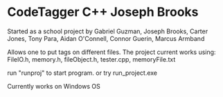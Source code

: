 ﻿# CodeTagger C++  Joseph Brooks
Started as a school project by Gabriel Guzman, Joseph Brooks, Carter Jones, Tony Para, Aidan O'Connell, Connor Guerin, Marcus Armband

Allows one to put tags on different files.
The project current works using: FileIO.h, memory.h, fileObject.h, tester.cpp, memoryFile.txt


run "runproj" to start program.
or try run_project.exe

Currently works on Windows OS

